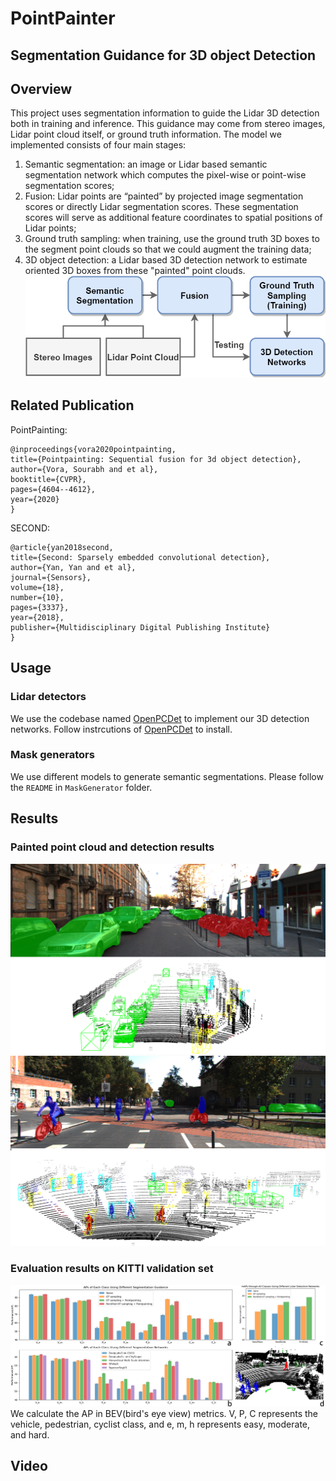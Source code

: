 # PointPainter
## Segmentation Guidance for 3D object Detection

## Overview
This project uses segmentation information to guide the Lidar 3D detection both in training and inference. This guidance may come from stereo images, Lidar point cloud itself, or ground truth information. The model we implemented consists of four main stages:
1. Semantic segmentation: an image or Lidar based semantic segmentation network which computes the pixel-wise or point-wise segmentation scores;
2. Fusion: Lidar points are “painted” by projected image segmentation scores or directly Lidar segmentation scores. These segmentation scores will serve as additional feature coordinates to spatial positions of Lidar points;
3. Ground truth sampling: when training, use the ground truth 3D boxes to the segment point clouds so that we could augment the training data;
4. 3D object detection: a Lidar based 3D detection network to estimate oriented 3D boxes from these "painted" point clouds.
![flow](./EvalResults/flow.png)

## Related Publication
PointPainting:
   
    @inproceedings{vora2020pointpainting,
    title={Pointpainting: Sequential fusion for 3d object detection},
    author={Vora, Sourabh and et al},
    booktitle={CVPR},
    pages={4604--4612},
    year={2020}
    }
   
SECOND:
   
    @article{yan2018second,
    title={Second: Sparsely embedded convolutional detection},
    author={Yan, Yan and et al},
    journal={Sensors},
    volume={18},
    number={10},
    pages={3337},
    year={2018},
    publisher={Multidisciplinary Digital Publishing Institute}
    }

## Usage
### Lidar detectors
We use the codebase named [OpenPCDet](https://github.com/open-mmlab/OpenPCDet) to implement our 3D detection networks. Follow instrcutions of [OpenPCDet](https://github.com/open-mmlab/OpenPCDet) to install.

### Mask generators
We use different models to generate semantic segmentations. Please follow the `README` in `MaskGenerator` folder.

## Results

### Painted point cloud and detection results
![painted68](./EvalResults/demo68all.png)
![painted145](./EvalResults/demo145all.png)

### Evaluation results on KITTI validation set
![eval](./EvalResults/eva.png)
 We calculate the AP in BEV(bird's eye view) metrics. V, P, C represents the vehicle, pedestrian, cyclist class, and e, m, h represents easy, moderate, and hard.

 ## Video



